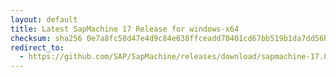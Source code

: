 ```yaml
---
layout: default
title: Latest SapMachine 17 Release for windows-x64
checksum: sha256 0e7a8fc58d47e4d9c84e638ffceadd70401cd67bb519b1da7dd56b965b3b28ba
redirect_to:
  - https://github.com/SAP/SapMachine/releases/download/sapmachine-17.0.13/sapmachine-jre-17.0.13_windows-x64_bin.zip
---
```

